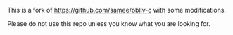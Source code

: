This is a fork of https://github.com/samee/obliv-c with some modifications.

Please do not use this repo unless you know what you are looking for.
